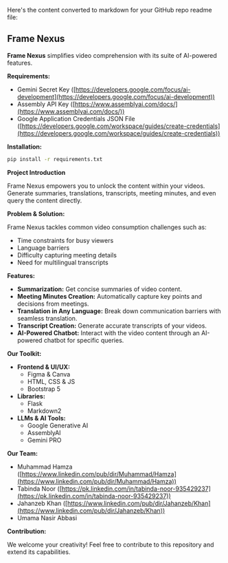Here's the content converted to markdown for your GitHub repo readme file:

## Frame Nexus

**Frame Nexus** simplifies video comprehension with its suite of AI-powered features. 

**Requirements:**

* Gemini Secret Key ([https://developers.google.com/focus/ai-development](https://developers.google.com/focus/ai-development))
* Assembly API Key ([https://www.assemblyai.com/docs/](https://www.assemblyai.com/docs/))
* Google Application Credentials JSON File ([https://developers.google.com/workspace/guides/create-credentials](https://developers.google.com/workspace/guides/create-credentials))

**Installation:**

```bash
pip install -r requirements.txt
```

**Project Introduction**

Frame Nexus empowers you to unlock the content within your videos. Generate summaries, translations, transcripts, meeting minutes, and even query the content directly. 

**Problem & Solution:**

Frame Nexus tackles common video consumption challenges  such as:

* Time constraints for busy viewers
* Language barriers
* Difficulty capturing meeting details
* Need for multilingual transcripts

**Features:**

* **Summarization:** Get concise summaries of video content.
* **Meeting Minutes Creation:** Automatically capture key points and decisions from meetings.
* **Translation in Any Language:** Break down communication barriers with seamless translation.
* **Transcript Creation:** Generate accurate transcripts of your videos.
* **AI-Powered Chatbot:** Interact with the video content through an AI-powered chatbot for specific queries.

**Our Toolkit:**

* **Frontend & UI/UX:**
    * Figma & Canva
    * HTML, CSS & JS
    * Bootstrap 5
* **Libraries:**
    * Flask
    * Markdown2
* **LLMs & AI Tools:**
    * Google Generative AI
    * AssemblyAI
    * Gemini PRO

**Our Team:**

* Muhammad Hamza ([https://www.linkedin.com/pub/dir/Muhammad/Hamza](https://www.linkedin.com/pub/dir/Muhammad/Hamza))
* Tabinda Noor ([https://pk.linkedin.com/in/tabinda-noor-935429237](https://pk.linkedin.com/in/tabinda-noor-935429237))
* Jahanzeb Khan ([https://www.linkedin.com/pub/dir/Jahanzeb/Khan](https://www.linkedin.com/pub/dir/Jahanzeb/Khan))
* Umama Nasir Abbasi

**Contribution:**

We welcome your creativity! Feel free to contribute to this repository and extend its capabilities.
